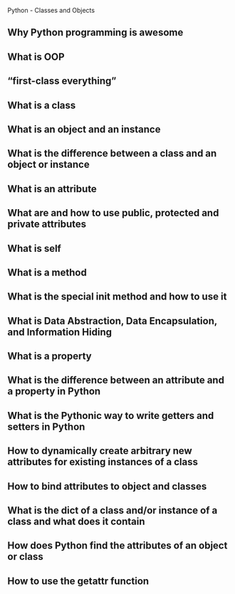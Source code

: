 Python - Classes and Objects

## Why Python programming is awesome
## What is OOP
## “first-class everything”
## What is a class
## What is an object and an instance
## What is the difference between a class and an object or instance
## What is an attribute
## What are and how to use public, protected and private attributes
## What is self
## What is a method
## What is the special __init__ method and how to use it
## What is Data Abstraction, Data Encapsulation, and Information Hiding
## What is a property
## What is the difference between an attribute and a property in Python
## What is the Pythonic way to write getters and setters in Python
## How to dynamically create arbitrary new attributes for existing instances of a class
## How to bind attributes to object and classes
## What is the __dict__ of a class and/or instance of a class and what does it contain
## How does Python find the attributes of an object or class
## How to use the getattr function
